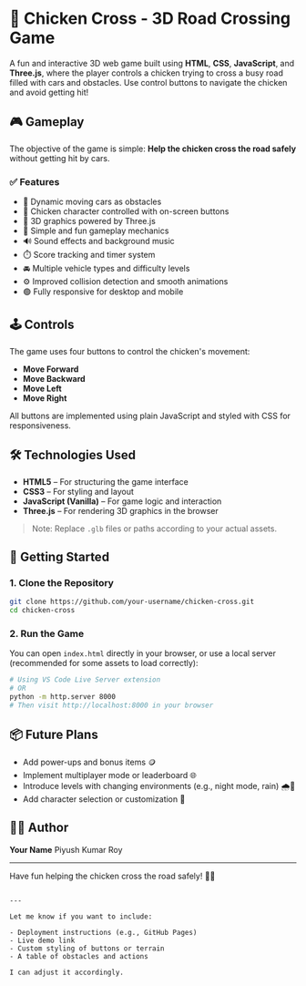 # 🐔 Chicken Cross - 3D Road Crossing Game

A fun and interactive 3D web game built using **HTML**, **CSS**, **JavaScript**, and **Three.js**, where the player controls a chicken trying to cross a busy road filled with cars and obstacles. Use control buttons to navigate the chicken and avoid getting hit!

## 🎮 Gameplay

The objective of the game is simple: **Help the chicken cross the road safely** without getting hit by cars.

### ✅ Features

- 🚗 Dynamic moving cars as obstacles
- 🐔 Chicken character controlled with on-screen buttons
- 🌄 3D graphics powered by Three.js
- 🎯 Simple and fun gameplay mechanics
- 🔊 Sound effects and background music
- ⏱️ Score tracking and timer system
- 🚘 Multiple vehicle types and difficulty levels
- ⚙️ Improved collision detection and smooth animations
- 🟢 Fully responsive for desktop and mobile

## 🕹️ Controls

The game uses four buttons to control the chicken's movement:

- **Move Forward**
- **Move Backward**
- **Move Left**
- **Move Right**

All buttons are implemented using plain JavaScript and styled with CSS for responsiveness.

## 🛠️ Technologies Used

- **HTML5** – For structuring the game interface
- **CSS3** – For styling and layout
- **JavaScript (Vanilla)** – For game logic and interaction
- **Three.js** – For rendering 3D graphics in the browser
> Note: Replace `.glb` files or paths according to your actual assets.

## 🚀 Getting Started

### 1. Clone the Repository

```bash
git clone https://github.com/your-username/chicken-cross.git
cd chicken-cross
````

### 2. Run the Game

You can open `index.html` directly in your browser, or use a local server (recommended for some assets to load correctly):

```bash
# Using VS Code Live Server extension
# OR
python -m http.server 8000
# Then visit http://localhost:8000 in your browser
```

## 📦 Future Plans

- Add power-ups and bonus items 🪙  
- Implement multiplayer mode or leaderboard 🌐  
- Introduce levels with changing environments (e.g., night mode, rain) 🌧️🌙  
- Add character selection or customization 🎨


## 🧑‍💻 Author

**Your Name**
Piyush Kumar Roy

---

Have fun helping the chicken cross the road safely! 🐣🚦

```

---

Let me know if you want to include:

- Deployment instructions (e.g., GitHub Pages)
- Live demo link
- Custom styling of buttons or terrain
- A table of obstacles and actions

I can adjust it accordingly.
```

